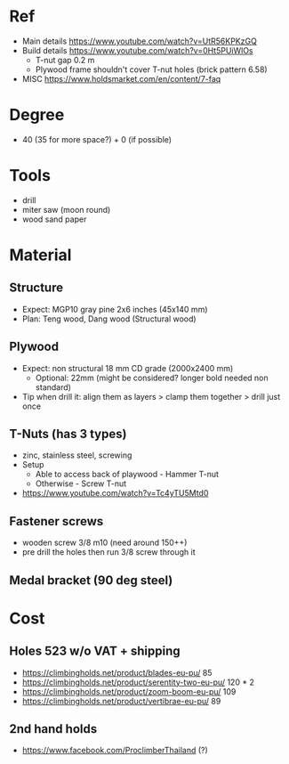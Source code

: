 # Ref
- Main details https://www.youtube.com/watch?v=UtR56KPKzGQ
- Build details https://www.youtube.com/watch?v=0Ht5PUiWlOs
  - T-nut gap 0.2 m
  - Plywood frame shouldn't cover T-nut holes (brick pattern 6.58)
- MISC https://www.holdsmarket.com/en/content/7-faq

# Degree
  - 40 (35 for more space?) + 0 (if possible)

# Tools
  - drill
  - miter saw (moon round)
  - wood sand paper

# Material
## Structure
  - Expect: MGP10 gray pine 2x6 inches (45x140 mm)
  - Plan: Teng wood, Dang wood (Structural wood)
## Plywood
  - Expect: non structural 18 mm CD grade (2000x2400 mm)
    - Optional: 22mm (might be considered? longer bold needed non standard)
  - Tip when drill it: align them as layers > clamp them together > drill just once
## T-Nuts (has 3 types)
  - zinc, stainless steel, screwing
  - Setup
    - Able to access back of playwood - Hammer T-nut
    - Otherwise - Screw T-nut
  - https://www.youtube.com/watch?v=Tc4yTU5Mtd0
## Fastener screws
  - wooden screw 3/8 m10 (need around 150++)
  - pre drill the holes then run 3/8 screw through it
## Medal bracket (90 deg steel)

# Cost
## Holes 523 w/o VAT + shipping
- https://climbingholds.net/product/blades-eu-pu/ 85
- https://climbingholds.net/product/serentity-two-eu-pu/ 120 * 2
- https://climbingholds.net/product/zoom-boom-eu-pu/ 109
- https://climbingholds.net/product/vertibrae-eu-pu/ 89

## 2nd hand holds
- https://www.facebook.com/ProclimberThailand (?)
